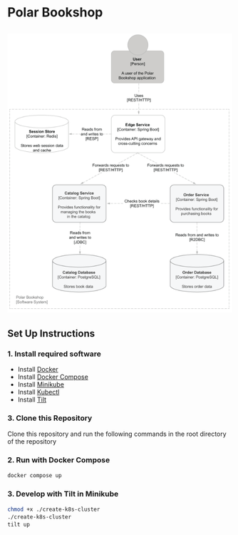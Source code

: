 # Polar Bookshop

![](./polarbookshop.png)
---
## Set Up Instructions
### 1. Install required software
* Install [Docker](https://www.docker.com/) 
* Install [Docker Compose](https://docs.docker.com/compose/install/)
* Install [Minikube](https://minikube.sigs.k8s.io/docs/start/) 
* Install [Kubectl](https://kubernetes.io/docs/tasks/tools/)
* Install [Tilt](https://docs.tilt.dev/index.html)

### 3. Clone this Repository
Clone this repository and run the following commands in the root directory
of the repository

### 2. Run with Docker Compose
```bash
docker compose up
```

### 3. Develop with Tilt in Minikube

```bash
chmod +x ./create-k8s-cluster
./create-k8s-cluster
tilt up
```